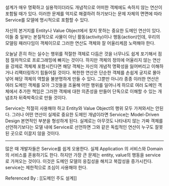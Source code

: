 
설계가 매우 명확하고 실용적이더라도 개념적으로 어떠한 객체에도 속하지 않는 연산이 포함될 때가 있다. 이러한 문제를 억지로 해결하려 하기보다는 문제 자체의 면면에 따라 Service를 모델에 명시적으로 포함할 수 있다. 

자신의 본거지를 Entity나 Value Object에서 찾지 못하는 중요한 도메인 연산이 있다. 이들 중 일부는 본질적으로 사물이 아닌 활동(activity)이나 행동(action)인데, 우리의 모델링 패러다임이 객체이므로 그러한 연산도 객체와 잘 어울리케끔 노력해야 한다. 

오늘날 흔히 하는 실수는 행위를 적절한 객체로 다듬은 것을 너무나도 쉽게 포기해서 점점 절차적으로 프로그래밍에 빠지는 것이다. 하지만 객체의 정의에 어울리지 않는 연산을 강제로 객체제 포함시킨다면 해당 객체는 자신의 개념적 명확성을 잃어버리고 이해하거나 리팩터링하기 힘들어질 것이다. 복한한 연산은 단순한 객체를 손쉽게 궁지로 몰아넣어 해당 객체의 역할을 불분명하게 만들 수 있다. 그뿐만 아니라 종종 이러한 연산은 여러 도메인 객체를 모아 그것들을 조율해 어떤 행위를 일어나게 하므로 여러 도메인 객체에서 추가한 책임은 그러한 객체에 대한 의존성을 만들어 단독으로 이해할 수 있는 개념조차 뒤죽박죽으로 만들 것이다. 

Service는 적절히 사용해야 하고 Entity와 Value Object의 행위 모두 가져와서는 안된다. 그러나 어떤 연산이 실제로 중요한 도메인 개념이라면 Service는 Model-Driven  Design 본연적인 부분을 형성하게 된다. 실제로는 아무것도 나타내지 않는 가짜 객체를 선언하기보다는 모델 내에 Service로 선언하면 그와 같은 독립적인 연산이 누구도 잘못된 곳으로 이끌지 않을 것이다. 

------

많은 때 개발자들은 Service를 쉽게 오용한다. 실제 Application 의 서비스와 Domain의 서비스를 혼용하기도 한다. 하지만 가장 큰 문제는 entity, value의 행동을 service로 가져오는 것이다. 이것은 도메인 모델의 응집성을 해치고 복잡성을 증가시킨다. service는 제한적으로 조심이 사용해야 한다. 

Referenced By : [[도메인 주도 설계]]